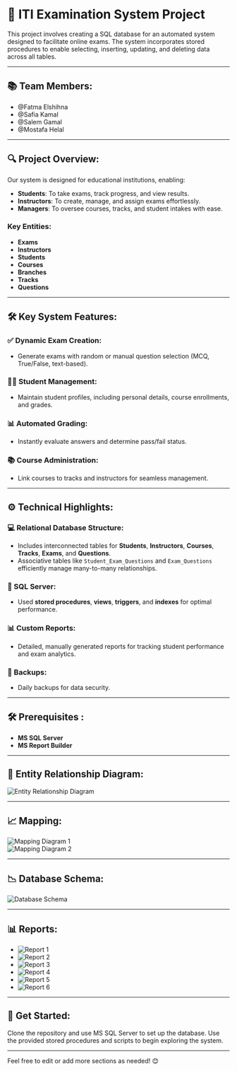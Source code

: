 # 🎯 ITI Examination System Project

This project involves creating a SQL database for an automated system designed to facilitate online exams. The system incorporates stored procedures to enable selecting, inserting, updating, and deleting data across all tables.

---

## 📚 Team Members:
- @Fatma Elshihna  
- @Safia Kamal  
- @Salem Gamal  
- @Mostafa Helal  

---


## 🔍 Project Overview:
Our system is designed for educational institutions, enabling:  
- **Students**: To take exams, track progress, and view results.  
- **Instructors**: To create, manage, and assign exams effortlessly.  
- **Managers**: To oversee courses, tracks, and student intakes with ease.  

### Key Entities:  
- **Exams**  
- **Instructors**  
- **Students**  
- **Courses**  
- **Branches**   
- **Tracks**  
- **Questions**  

---

## 🛠 Key System Features:

### ✅ Dynamic Exam Creation:
- Generate exams with random or manual question selection (MCQ, True/False, text-based).  

### 👨‍🎓 Student Management:
- Maintain student profiles, including personal details, course enrollments, and grades.  

### 📊 Automated Grading:
- Instantly evaluate answers and determine pass/fail status.  

### 📚 Course Administration:
- Link courses to tracks and instructors for seamless management.  

---

## ⚙️ Technical Highlights:

### 💻 Relational Database Structure:
- Includes interconnected tables for **Students**, **Instructors**, **Courses**, **Tracks**, **Exams**, and **Questions**.  
- Associative tables like `Student_Exam_Questions` and `Exam_Questions` efficiently manage many-to-many relationships.  

### 🔧 SQL Server:
- Used **stored procedures**, **views**, **triggers**, and **indexes** for optimal performance.  

### 📊 Custom Reports:
- Detailed, manually generated reports for tracking student performance and exam analytics.  

### 🔄 Backups:
- Daily backups for data security.  
---
## 🛠 Prerequisites :
- **MS SQL Server**  
- **MS Report Builder**  
---

## 📝 Entity Relationship Diagram:
![Entity Relationship Diagram](https://github.com/user-attachments/assets/f0fdf052-d08d-4fa1-8550-8fdb4cb45cbf)

---

## 📈 Mapping:
![Mapping Diagram 1](https://github.com/user-attachments/assets/88e594b1-0452-4bef-a50b-c44e70536ecb)  
![Mapping Diagram 2](https://github.com/user-attachments/assets/1e1d58cc-1557-413e-b2f8-4ac00453fcd7)  

---

## 📉 Database Schema:
![Database Schema](https://github.com/user-attachments/assets/8135718f-37e1-48c2-b19b-192db8de6327)  

---

## 📊 Reports:
- ![Report 1](https://github.com/user-attachments/assets/505e1821-4b32-4c8b-a8e8-25cbc6b28f12)  
- ![Report 2](https://github.com/user-attachments/assets/569fd195-4c42-4d2e-89d6-89cd3e46b9db)  
- ![Report 3](https://github.com/user-attachments/assets/6b626517-a33f-4de6-bd5a-a153c95a79be)  
- ![Report 4](https://github.com/user-attachments/assets/00a61271-0ff2-4130-987b-bdaaf145f762)  
- ![Report 5](https://github.com/user-attachments/assets/fc7d9253-adb7-4424-8dc5-38abd2caf4e4)  
- ![Report 6](https://github.com/user-attachments/assets/a4913b38-b9c5-44d6-aaf2-fc21e496b5e3)  

---

## 🚀 Get Started:
Clone the repository and use MS SQL Server to set up the database. Use the provided stored procedures and scripts to begin exploring the system.

---

Feel free to edit or add more sections as needed! 😊

